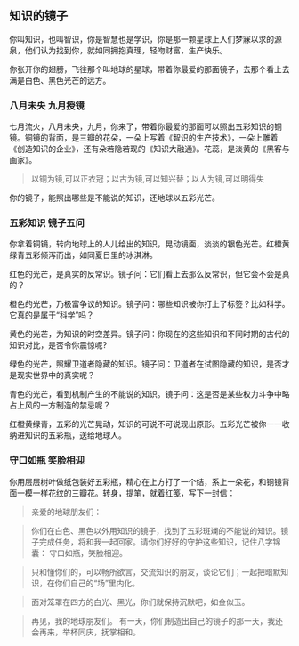 
## 知识的镜子

你叫知识，也叫智识，你是智慧也是学识，你是那一颗星球上人们梦寐以求的源泉，他们认为找到你，就如同拥抱真理，轻吻财富，生产快乐。

你张开你的翅膀，飞往那个叫地球的星球，带着你最爱的那面镜子，去那个看上去满是白色、黑色光芒的远方。

###  八月未央 九月授镜

七月流火，八月未央，九月，你来了，带着你最爱的那面可以照出五彩知识的铜镜。铜镜的背面，是三瓣的花朵，一朵上写着《智识的生产技术》，一朵上雕着《创造知识的企业》，还有朵若隐若现的《知识大融通》。花蕊，是淡黄的《黑客与画家》。

> 以铜为镜,可以正衣冠；以古为镜,可以知兴替；以人为镜,可以明得失

你的镜子，能照出哪些是不能说的知识，还地球以五彩光芒。


### 五彩知识 镜子五问

你拿着铜镜，转向地球上的人儿给出的知识，晃动镜面，淡淡的银色光芒。红橙黄绿青五彩倾泻而出，如同夏日里的冰淇淋。

红色的光芒，是真实的反常识。镜子问：它们看上去那么反常识，但它会不会是真的？

橙色的光芒，乃极富争议的知识。镜子问：哪些知识被你打上了标签？比如科学。它真的是属于“科学”吗？

黄色的光芒，为知识的时空差异。镜子问：你现在的这些知识和不同时期的古代的知识对比，是否令你震惊呢?

绿色的光芒，照耀卫道者隐藏的知识。镜子问：卫道者在试图隐藏的知识，是否才是现实世界中的真实呢？

青色的光芒，看到机制产生的不能说的知识。镜子问：这是否是某些权力斗争中略占上风的一方制造的禁忌呢？

红橙黄绿青，五彩的光芒晃动，知识的可说不可说现出原形。五彩光芒被你一一收纳进知识的五彩瓶，送给地球人。


### 守口如瓶  笑脸相迎

你用层层树叶做纸包装好五彩瓶，精心在上方打了一个结，系上一朵花，和铜镜背面一模一样花纹的三瓣花。转身，提笔，就着红笺，写下一封信：

> 亲爱的地球朋友们：

> 你们在白色、黑色以外用知识的镜子，找到了五彩斑斓的不能说的知识。镜子完成任务，将和我一起回家。请你们好好的守护这些知识，记住八字锦囊： 守口如瓶，笑脸相迎。

> 只和懂你们的，可以畅所欲言，交流知识的朋友，谈论它们；一起把暗默知识，在你们自己的“场”里内化。

> 面对笼罩在四方的白光、黑光，你们就保持沉默吧，如金似玉。

> 再见，我的地球朋友们。 有一天，你们制造出自己的镜子的那一天，我还会再来，举杯同庆，抚掌相和。 
